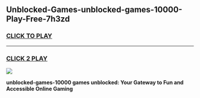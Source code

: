 
## Unblocked-Games-unblocked-games-10000-Play-Free-7h3zd
<h3>
<a href="https://premium76.site?title=unblocked-games-10000&ref=20A">CLICK TO PLAY</a></h3>
<hr>

<h3>
<a href="https://premium76.site?title=unblocked-games-10000&ref=20A">CLICK 2 PLAY</a>
  
</h3>

<a href="https://premium76.site?title=unblocked-games-10000&ref=20A"><img src="https://clearcache.store/games.png"></a>


**unblocked-games-10000 games unblocked: Your Gateway to Fun and Accessible Online Gaming**
